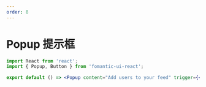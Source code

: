 ```yaml
---
order: 8
---
```


# Popup 提示框

```jsx
import React from 'react';
import { Popup, Button } from 'fomantic-ui-react';

export default () => <Popup content="Add users to your feed" trigger={<Button icon="add" />} />;
```

<API src="@/popup/Popup.tsx"></API>
